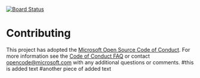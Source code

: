 [![Board Status](https://jjtopman.visualstudio.com/7f6300c0-b0cd-4640-bfb9-ea7df5166e3b/ee656a57-ab72-44da-8753-c2f42534f185/_apis/work/boardbadge/e1e3bd41-4000-4336-bb80-81c662d5a9e3)](https://jjtopman.visualstudio.com/7f6300c0-b0cd-4640-bfb9-ea7df5166e3b/_boards/board/t/ee656a57-ab72-44da-8753-c2f42534f185/Microsoft.RequirementCategory)
# Contributing

This project has adopted the [Microsoft Open Source Code of Conduct](https://opensource.microsoft.com/codeofconduct/). For more information see the [Code of Conduct FAQ](https://opensource.microsoft.com/codeofconduct/faq/) or contact [opencode@microsoft.com](mailto:opencode@microsoft.com) with any additional questions or comments.
#this is added text
#another piece of added text
